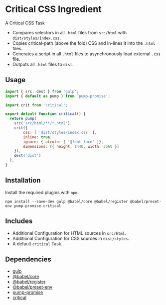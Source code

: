 Critical CSS Ingredient
================================================================================

A Critical CSS Task

- Compares selectors in all `.html` files from `src/html` with `dist/styles/index.css`.
- Copies critical-path (above the fold) CSS and In-lines it into the `.html` files.
- Generates a script in all `.html` files to asynchronously load external `.css` file.
- Outputs all `.html` files to `dist`.

Usage
--------------------------------------------------------------------------------

```javascript
import { src, dest } from 'gulp';
import { default as pump } from 'pump-promise';

import crit from 'critical';

export default function critical() {
  return pump(
    src('src/html/**/*.html'),
    crit({
    	css: [ 'dist/styles/index.css' ],
    	inline: true;
    	ignore: { atrule: [ '@font-face' ]},
    	dimensions: [{ height: 1440, width: 2560 }]
    }),
    dest('dist')
  );
}
```
Installation
--------------------------------------------------------------------------------

Install the required plugins with `npm`.

`npm install --save-dev gulp @babel/core @babel/register @babel/preset-env pump-promise critical`

Includes
--------------------------------------------------------------------------------

- Additional Configuration for HTML sources in `src/html`.
- Additional Configuration for CSS sources in `dist/styles`.
- A default `critical` Task.

Dependencies
--------------------------------------------------------------------------------

- [gulp](https://www.npmjs.com/package/gulp)
- [@babel/core](https://www.npmjs.com/package/@babel/core)
- [@babel/register](https://www.npmjs.com/package/@babel/register)
- [@babel/preset-env](https://www.npmjs.com/package/@babel/preset-env)
- [pump-promise](https://www.npmjs.com/package/pump-promise)
- [critical](https://www.npmjs.com/package/critical)
